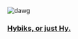 ![dawg](https://cdn.discordapp.com/attachments/850160961863942174/970182437676154880/noise.png?width=1720&height=720)

### [Hybiks, or just Hy.](https://github.com/HybiksCode/Hybiks)
